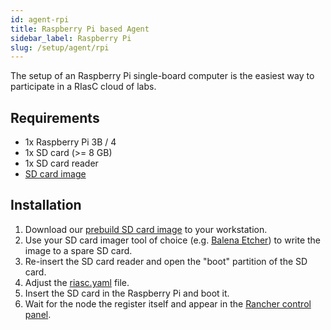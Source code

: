 ```yaml
---
id: agent-rpi
title: Raspberry Pi based Agent
sidebar_label: Raspberry Pi
slug: /setup/agent/rpi
---
```


The setup of an Raspberry Pi single-board computer is the easiest way to participate in a RIasC cloud of labs.

## Requirements

- 1x Raspberry Pi 3B / 4
- 1x SD card (>= 8 GB)
- 1x SD card reader
- [SD card image](todo)

## Installation

1. Download our [prebuild SD card image](todo) to your workstation.
2. Use your SD card imager tool of choice (e.g. [Balena Etcher](https://www.balena.io/etcher/)) to write the image to a spare SD card.
3. Re-insert the SD card reader and open the "boot" partition of the SD card.
4. Adjust the [riasc.yaml](config.md) file.
5. Insert the SD card in the Raspberry Pi and boot it.
6. Wait for the node the register itself and appear in the [Rancher control panel](./rancher.md).
